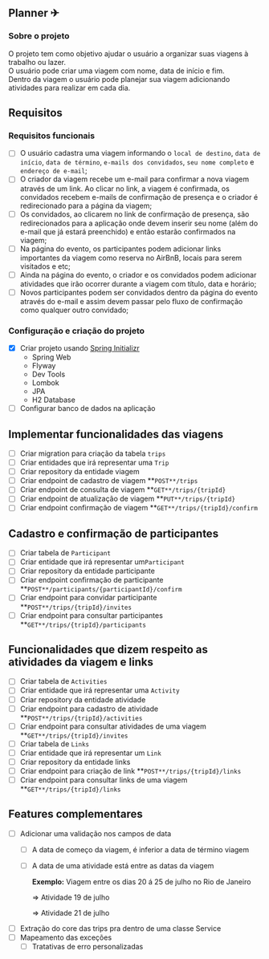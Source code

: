 ## Planner ✈
### Sobre o projeto
<p>O projeto tem como objetivo ajudar o usuário a organizar suas viagens à trabalho ou lazer.<br>
O usuário pode criar uma viagem com nome, data de início e fim.<br>
Dentro da viagem o usuário pode planejar sua viagem adicionando atividades para realizar em cada dia.</p>

## Requisitos
### Requisitos funcionais
- [ ] O usuário cadastra uma viagem informando o ```local de destino```, ```data de início```, ```data de término```, ```e-mails dos convidados```, ```seu nome completo``` e ```endereço de e-mail```;
- [ ] O criador da viagem recebe um e-mail para confirmar a nova viagem através de um link. Ao clicar no link, a viagem é confirmada, os convidados recebem e-mails de confirmação de presença e o criador é redirecionado para a página da viagem;
- [ ] Os convidados, ao clicarem no link de confirmação de presença, são redirecionados para a aplicação onde devem inserir seu nome (além do e-mail que já estará preenchido) e então estarão confirmados na viagem;
- [ ] Na página do evento, os participantes podem adicionar links importantes da viagem como reserva no AirBnB, locais para serem visitados e etc;
- [ ] Ainda na página do evento, o criador e os convidados podem adicionar atividades que irão ocorrer durante a viagem com título, data e horário;
- [ ] Novos participantes podem ser convidados dentro da página do evento através do e-mail e assim devem passar pelo fluxo de confirmação como qualquer outro convidado;

### Configuração e criação do projeto
- [x]  Criar projeto usando [Spring Initializr](https://start.spring.io/)
    - Spring Web
    - Flyway
    - Dev Tools
    - Lombok
    - JPA
    - H2 Database
- [ ]  Configurar banco de dados na aplicação

## Implementar funcionalidades das viagens
- [ ]  Criar migration para criação da tabela `trips`
- [ ]  Criar entidades que irá representar uma `Trip`
- [ ]  Criar repository da entidade viagem
- [ ]  Criar endpoint de cadastro de viagem **`POST**/trips`
- [ ]  Criar endpoint de consulta de viagem **`GET**/trips/{tripId}`
- [ ]  Criar endpoint de atualização de viagem **`PUT**/trips/{tripId}`
- [ ]  Criar endpoint confirmação de viagem **`GET**/trips/{tripId}/confirm`

## Cadastro e confirmação de participantes
- [ ]  Criar tabela de `Participant`
- [ ]  Criar entidade que irá representar um`Participant`
- [ ]  Criar repository da entidade participante
- [ ]  Criar endpoint confirmação de participante **`POST**/participants/{participantId}/confirm`
- [ ]  Criar endpoint para convidar participante **`POST**/trips/{tripId}/invites`
- [ ]  Criar endpoint para consultar participantes **`GET**/trips/{tripId}/participants`

## Funcionalidades que dizem respeito as atividades da viagem e links
- [ ]  Criar tabela de `Activities`
- [ ]  Criar entidade que irá representar uma `Activity`
- [ ]  Criar repository da entidade atividade
- [ ]  Criar endpoint para cadastro de atividade **`POST**/trips/{tripId}/activities`
- [ ]  Criar endpoint para consultar atividades de uma viagem **`GET**/trips/{tripId}/invites`
- [ ]  Criar tabela de `Links`
- [ ]  Criar entidade que irá representar um `Link`
- [ ]  Criar repository da entidade links
- [ ]  Criar endpoint para criação de link **`POST**/trips/{tripId}/links`
- [ ]  Criar endpoint para consultar links de uma viagem **`GET**/trips/{tripId}/links`

## Features complementares
- [ ]  Adicionar uma validação nos campos de data
    - [ ]  A data de começo da viagem, é inferior a data de término viagem
    - [ ]  A data de uma atividade está entre as datas da viagem
        
        **Exemplo:**
        Viagem entre os dias 20 á 25 de julho no Rio de Janeiro
        
        ⇒ Atividade 19 de julho
        
        ⇒ Atividade 21 de julho
        
- [ ]  Extração do core das trips pra dentro de uma classe Service
- [ ]  Mapeamento das exceções
    - [ ]  Tratativas de erro personalizadas
